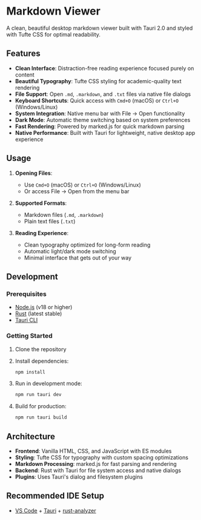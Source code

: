 # Markdown Viewer

A clean, beautiful desktop markdown viewer built with Tauri 2.0 and styled with Tufte CSS for optimal readability.

## Features

- **Clean Interface**: Distraction-free reading experience focused purely on content
- **Beautiful Typography**: Tufte CSS styling for academic-quality text rendering
- **File Support**: Open `.md`, `.markdown`, and `.txt` files via native file dialogs
- **Keyboard Shortcuts**: Quick access with `Cmd+O` (macOS) or `Ctrl+O` (Windows/Linux)
- **System Integration**: Native menu bar with File → Open functionality
- **Dark Mode**: Automatic theme switching based on system preferences
- **Fast Rendering**: Powered by marked.js for quick markdown parsing
- **Native Performance**: Built with Tauri for lightweight, native desktop app experience

## Usage

1. **Opening Files**: 
   - Use `Cmd+O` (macOS) or `Ctrl+O` (Windows/Linux)
   - Or access File → Open from the menu bar
   
2. **Supported Formats**: 
   - Markdown files (`.md`, `.markdown`)
   - Plain text files (`.txt`)

3. **Reading Experience**: 
   - Clean typography optimized for long-form reading
   - Automatic light/dark mode switching
   - Minimal interface that gets out of your way

## Development

### Prerequisites

- [Node.js](https://nodejs.org/) (v18 or higher)
- [Rust](https://rustup.rs/) (latest stable)
- [Tauri CLI](https://tauri.app/v1/guides/getting-started/prerequisites)

### Getting Started

1. Clone the repository
2. Install dependencies:
   ```bash
   npm install
   ```

3. Run in development mode:
   ```bash
   npm run tauri dev
   ```

4. Build for production:
   ```bash
   npm run tauri build
   ```

## Architecture

- **Frontend**: Vanilla HTML, CSS, and JavaScript with ES modules
- **Styling**: Tufte CSS for typography with custom spacing optimizations
- **Markdown Processing**: marked.js for fast parsing and rendering
- **Backend**: Rust with Tauri for file system access and native dialogs
- **Plugins**: Uses Tauri's dialog and filesystem plugins

## Recommended IDE Setup

- [VS Code](https://code.visualstudio.com/) + [Tauri](https://marketplace.visualstudio.com/items?itemName=tauri-apps.tauri-vscode) + [rust-analyzer](https://marketplace.visualstudio.com/items?itemName=rust-lang.rust-analyzer)
